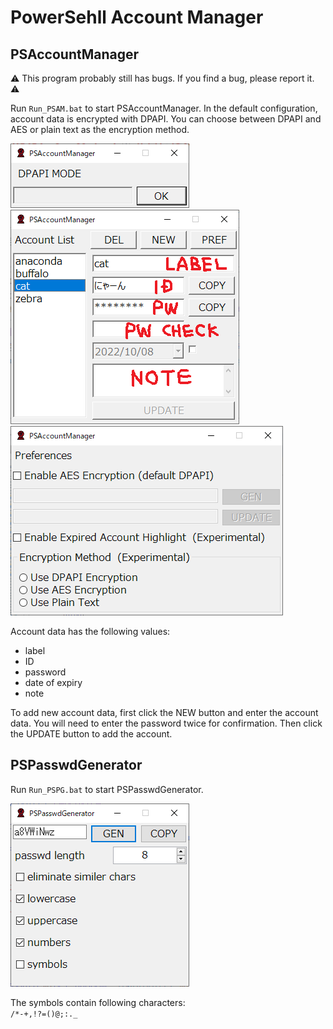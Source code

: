 # PowerSehll Account Manager
## PSAccountManager

:warning: This program probably still has bugs. If you find a bug, please report it. :warning:

Run `Run_PSAM.bat` to start PSAccountManager.
In the default configuration, account data is encrypted with DPAPI.
You can choose between DPAPI and AES or plain text as the encryption method.

![PSAM_home](./image/PSAM_home.PNG "PSAccountManager home")  
![PSAM_list](./image/PSAM_list.PNG "PSAccountManager list")  
![PSAM_pref](./image/PSAM_pref.PNG "PSAccountManager pref")

Account data has the following values:
- label
- ID
- password
- date of expiry
- note

To add new account data, first click the NEW button and enter the account data. 
You will need to enter the password twice for confirmation. 
Then click the UPDATE button to add the account.


## PSPasswdGenerator
Run `Run_PSPG.bat` to start PSPasswdGenerator.

![PSPG](./image/PSPG.PNG "PSPasswdGenerator")

The symbols contain following characters:  
`/*-+,!?=()@;:._`
